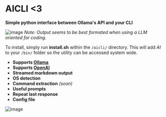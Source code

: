 # AICLI <3
**Simple python interface between Ollama's API and your CLI**

![image](https://github.com/user-attachments/assets/4acfebcf-69e1-417a-8803-7aea3033c3d8)
_Note: Output seems to be best formated when using a LLM oriented for coding._

To install, simply run **install.sh** within the `/aicli/` directory. This will add *AI* to your `/bin/` folder so the utility can be accessed system wide.

- **Supports [Ollama](https://github.com/ollama/ollama)**
- **Supports [OpenAI](https://platform.openai.com/api-keys)**
- **Streamed markdown output**
- **OS detection**
- **Command extraction** _(soon)_
- **Useful prompts**
- **Repeat last response**
- **Config file**

![image](https://github.com/user-attachments/assets/61e08c6b-a830-4fb3-acfb-d4eb34dcd9a4)

